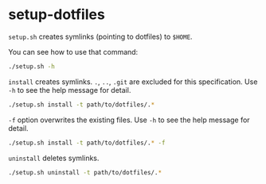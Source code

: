 # setup-dotfiles
`setup.sh` creates symlinks (pointing to dotfiles) to `$HOME`.

You can see how to use that command:
```bash
./setup.sh -h
```

`install` creates symlinks.
`.`, `..`, `.git` are excluded for this specification.
Use `-h` to see the help message for detail.
```bash
./setup.sh install -t path/to/dotfiles/.*
```

`-f` option overwrites the existing files.
Use `-h` to see the help message for detail.
```bash
./setup.sh install -t path/to/dotfiles/.* -f
```

`uninstall` deletes symlinks.
```bash
./setup.sh uninstall -t path/to/dotfiles/.*
```
